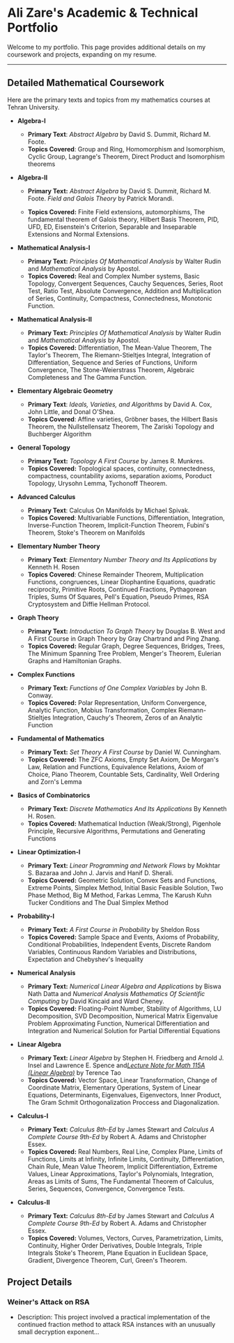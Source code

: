 # Ali Zare's Academic & Technical Portfolio

Welcome to my portfolio. This page provides additional details on my coursework and projects, expanding on my resume.

---

## Detailed Mathematical Coursework

Here are the primary texts and topics from my mathematics courses at Tehran University.

*  **Algebra-I**
    *  **Primary Text**:   *Abstract Algebra*  by David S. Dummit, Richard M. Foote.
    *  **Topics Covered**:  Group and Ring, Homomorphism and Isomorphism, 
                          Cyclic Group, Lagrange's Theorem, Direct Product and Isomorphism theorems

* **Algebra-II**
    * **Primary Text:** *Abstract Algebra* by David S. Dummit, Richard M. Foote. *Field and Galois Theory* by Patrick Morandi.

    * **Topics Covered:** Finite Field extensions, automorphisms, The fundamental theorem of Galois theory, Hilbert Basis Theorem, PID, UFD, ED, 
                          Eisenstein's Criterion, Separable and Inseparable Extensions and Normal Extensions.

* **Mathematical Analysis-I**
    * **Primary Text:** *Principles Of Mathematical Analysis* by Walter Rudin and *Mathematical Analysis* by Apostol.
    * **Topics Covered:** Real and Complex Number systems, Basic Topology, Convergent Sequences, Cauchy Sequences, Series, Root Test, Ratio Test, 
                        Absolute Convergence, Addition and Multiplication of Series, Continuity, Compactness, Connectedness, Monotonic Function.

* **Mathematical Analysis-II**
	* **Primary Text:** *Principles Of Mathematical Analysis* by Walter Rudin and *Mathematical Analysis* by Apostol.
	* **Topics Covered:** Differentiation, The Mean-Value Theorem, The Taylor's Theorem, The Riemann-Stieltjes Integral, 
                        Integration of Differentiation, Sequence and Series of Functions, Uniform Convergence, The Stone-Weierstrass Theorem, 
                        Algebraic Completeness and The Gamma Function.

*  **Elementary Algebraic Geometry**
    *  **Primary Text**:   *Ideals, Varieties, and Algorithms*  by David A. Cox, John Little, and Donal O'Shea.
    *  **Topics Covered**:  Affine varieties, Gröbner bases, the Hilbert Basis Theorem,  the Nullstellensatz Theorem, 
                          The Zariski Topology and Buchberger Algorithm 

*  **General Topology**
    *  **Primary Text:**   *Topology A First Course*  by James R. Munkres.
    *  **Topics Covered:**  Topological spaces, continuity, connectedness, compactness, countability axioms, separation axioms, 
                          Poroduct Topology, Urysohn Lemma, Tychonoff Theorem.

*  **Advanced Calculus**
    *  **Primary Text**:  Calculus On Manifolds  by Michael Spivak.
    *  **Topics Covered**:  Multivariable Functions, Differentiation, Integration, Inverse-Function Theorem, Implicit-Function Theorem, 
                          Fubini's Theorem, Stoke's Theorem on Manifolds

*  **Elementary Number Theory**
    *  **Primary Text**:  *Elementary Number Theory and Its Applications* by Kenneth H. Rosen
    *  **Topics Covered**:  Chinese Remainder Theorem, Multiplication Functions, congruences, Linear Diophantine Equations, quadratic reciprocity, 
                          Primitive Roots, Continued Fractions, Pythagorean Triples, Sums Of Squares, Pell's Equation, 
                          Pseudo Primes, RSA Cryptosystem and Diffie Hellman Protocol.

* **Graph Theory**
    * **Primary Text:** *Introduction To Graph Theory* by Douglas B. West and A First Course in Graph Theory by Gray Chartrand and Ping Zhang.
    * **Topics Covered:** Regular Graph, Degree Sequences, Bridges, Trees, The Minimum Spanning Tree Problem, 
                        Menger's Theorem, Eulerian Graphs and Hamiltonian Graphs. 
* **Complex Functions**
	* **Primary Text:** *Functions of One Complex Variables* by John B. Conway.
	* **Topics Covered:** Polar Representation, Uniform Convergence, Analytic Function, Mobius Transformation, 
                        Complex Riemann-Stieltjes Integration, Cauchy's Theorem, Zeros of an Analytic Function

* **Fundamental of Mathematics**
	* **Primary Text:** *Set Theory A First Course* by Daniel W. Cunningham.
	* **Topics Covered:** The ZFC Axioms, Empty Set Axiom, De Morgan's Law, Relation and Functions, Equivalence Relations, Axiom of Choice, 
                        Piano Theorem, Countable Sets, Cardinality, Well Ordering and Zorn's Lemma

* **Basics of Combinatorics**
	* **Primary Text:** *Discrete Mathematics And Its Applications* By Kenneth H. Rosen.
	* **Topics Covered:** Mathematical Induction (Weak/Strong), Pigenhole Principle, Recursive Algorithms, Permutations and Generating Functions 

* **Linear Optimization-I**
	* **Primary Text:** *Linear Programming and Network Flows* by Mokhtar S. Bazaraa and John J. Jarvis and Hanif D. Sherali.
	* **Topics Covered:** Geometric Solution, Convex Sets and Functions, Extreme Points, Simplex Method, Initial Basic Feasible Solution, 
                        Two Phase Method, Big M Method, Farkas Lemma, The Karush Kuhn Tucker Conditions and The Dual Simplex Method 
* **Probability-I**
	* **Primary Text:** *A First Course in Probability* by Sheldon Ross
	* **Topics Covered:** Sample Space and Events, Axioms of Probability, Conditional Probabilities, Independent Events, 
                        Discrete Random Variables, Continuous Random Variables and Distributions, Expectation and Chebyshev's Inequality 

* **Numerical Analysis**
	* **Primary Text:**  *Numerical Linear Algebra and Applications* by Biswa Nath Datta and 
                        *Numerical Analysis Mathematics Of Scientific Computing* by David Kincaid and Ward Cheney.
	* **Topics Covered:**  Floating-Point Number, Stability of Algorithms, LU Decomposition, SVD Decomposition,
                         Numerical Matrix Eigenvalue Problem Approximating Function, Numerical Differentiation and Integration and
                         Numerical Solution for Partial Differential Equations

* **Linear Algebra**
	* **Primary Text:** *Linear Algebra* by Stephen H. Friedberg and Arnold J. Insel and Lawrence E. Spence
                       and[*Lecture Note for Math 115A (Linear Algebra)*](https://terrytao.wordpress.com/wp-content/uploads/2016/12/linear-algebra-notes.pdf)
                       by Terence Tao  
	* **Topics Covered:** Vector Space, Linear Transformation, Change of Coordinate Matrix, Elementary Operations, System of Linear 
                        Equations, Determinants, Eigenvalues, Eigenvectors, Inner Product, The Gram Schmit Orthogonalization Proccess
                        and Diagonalization.
* **Calculus-I**
    * **Primary Text:**  *Calculus 8th-Ed* by James Stewart and *Calculus A Complete Course 9th-Ed* by Robert A. Adams and Christopher Essex.
    * **Topics Covered:** Real Numbers, Real Line, Complex Plane, Limits of Functions, Limits at Infinity, Infinite Limits, Continuity, 
                        Differentiation, Chain Rule, Mean Value Theorem, Implicit Differentiation, Extreme Values, Linear Approximations, 
                        Taylor's Polynomials, Integration, Areas as Limits of Sums, The Fundamental Theorem of Calculus, Series, Sequences, Convergence,
                        Convergence Tests.

* **Calculus-II**
    * **Primary Text:**  *Calculus 8th-Ed* by James Stewart and *Calculus A Complete Course 9th-Ed* by Robert A. Adams and Christopher Essex.
    * **Topics Covered:** Volumes, Vectors, Curves, Parametrization, Limits, Continuity, Higher Order Derivatives, Double Integrals, Triple Integrals
                        Stoke's Theorem, Plane Equation in Euclidean Space, Gradient, Divergence Theorem, Curl, Green's Theorem.
 
## Project Details
### Weiner's Attack on RSA

*  Description:  This project involved a practical implementation of the continued fraction method to attack RSA instances with 
   an unusually small decryption exponent...

